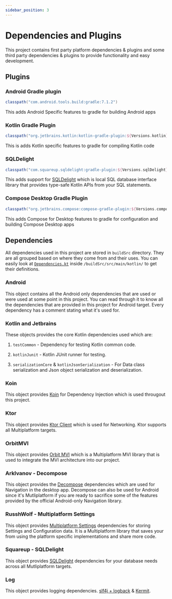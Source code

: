```yaml
---
sidebar_position: 3
---
```


# Dependencies and Plugins

This project contains first party platform dependencies & plugins and some third party dependencies & plugins to provide functionality and easy development.

## Plugins

### Android Gradle plugin

```gradle
classpath("com.android.tools.build:gradle:7.1.2")
```

This adds Android Specific features to gradle for building Android apps

### Kotlin Gradle Plugin

```gradle
classpath("org.jetbrains.kotlin:kotlin-gradle-plugin:${Versions.kotlin}")
```

This is adds Kotlin specific features to gradle for compiling Kotlin code

### SQLDelight

```gradle
classpath("com.squareup.sqldelight:gradle-plugin:${Versions.sqlDelight}")
```

This adds support for [SQLDelight](https://github.com/cashapp/sqldelight) which is local SQL database interface library that provides type-safe Kotlin APIs from your SQL statements.

### Compose Desktop Gradle Plugin

```gradle
classpath("org.jetbrains.compose:compose-gradle-plugin:${Versions.composeDesktop}")
```

This adds Compose for Desktop features to gradle for configuration and building Compose Desktop apps

## Dependencies

All dependencies used in this project are stored in `buildSrc` directory. They are all grouped based on where they come from and their uses. You can easily look at [`Dependencies.kt`](https://github.com/racka98/Thinkrchive-Multiplatform/blob/main/buildSrc/src/main/kotlin/Dependencies.kt) inside `/buildSrc/src/main/kotlin/` to get their definitions.

### Android

This object contains all the Android only dependencies that are used or were used at some point in this project. You can read through it to know all the dependencies that are provided in this project for Android target. Every dependency has a comment stating what it's used for.

### Kotlin and Jetbrains

These objects provides the core Kotlin dependencies used which are:

1. `testCommon` - Dependency for testing Kotlin common code.

2. `kotlinJunit` - Kotlin JUnit runner for testing.

3. `serializationCore` & `kotlinJsonSerialization` - For Data class serialization and Json object serialization and deserialization.

### Koin

This object provides [Koin](https://insert-koin.io/) for Dependency Injection which is used througout this project.

### Ktor

This object provides [Ktor Client](https://ktor.io/docs/client.html) which is used for Networking. Ktor supports all Multiplatform targets.

### OrbitMVI

This object provides [Orbit MVI](https://orbit-mvi.org/) which is a Multiplatform MVI library that is used to integrate the MVI architecture into our project.

### ArkIvanov - Decompose

This object provides the [Decompose](https://arkivanov.github.io/Decompose/) dependencies which are used for Navigation in the desktop app. Decompose can also be used for Android since it's Mutliplatform if you are ready to sacrifice some of the features provided by the official Android-only Navigation library.

### RusshWolf - Multiplatform Settings

This object provides [Multiplatform Settings](https://github.com/russhwolf/multiplatform-settings) dependencies for storing Settings and Configuration data. It is a Multiplatform library that saves your from using the platform specific implementations and share more code.

### Squareup - SQLDelight

This object provides [SQLDelight](https://github.com/cashapp/sqldelight) dependencies for your database needs across all Mutliplatform targets.

### Log

This object provides logging dependencies.  [slf4j + logback](https://www.baeldung.com/kotlin/logging) & [Kermit](https://github.com/touchlab/Kermit).
